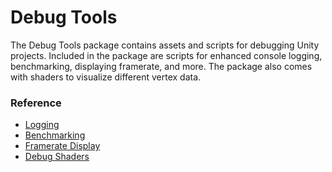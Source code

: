 # Debug Tools

The Debug Tools package contains assets and scripts for debugging Unity projects. Included in the package are scripts for enhanced console logging, benchmarking, displaying framerate, and more. The package also comes with shaders to visualize different vertex data.

### Reference

- [Logging](logging.md)
- [Benchmarking](benchmarking.md)
- [Framerate Display](framerate.md)
- [Debug Shaders](shaders.md)
